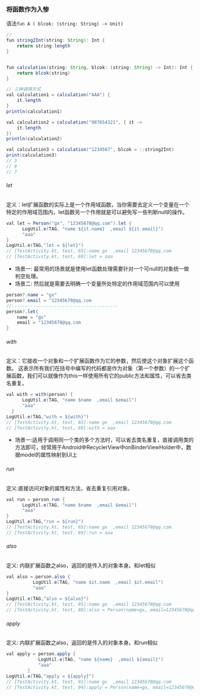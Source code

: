 ### 将函数作为入惨
语法`fun A ( blcok: (string: String) -> Unit)`
```Java
//
fun string2Int(string: String): Int {
    return string.length
}


fun calculation(string: String, blcok: (string: String) -> Int): Int {
    return blcok(string)
}

// 三种调用方式
val calculation1 = calculation("AAA") {
    it.length
}
println(calculation1)

val calculation2 = calculation("987654321", { it ->
    it.length
})
println(calculation2)

val calculation3 = calculation("1234567", blcok = ::string2Int)
print(calculation3)
// 3
// 9
// 7
```

######  let
 定义：let扩展函数的实际上是一个作用域函数，当你需要去定义一个变量在一个特定的作用域范围内，let函数另一个作用就是可以避免写一些判断null的操作。
```java
val let = Person("gx", "12345678@qq.com").let {
      LogUtil.e(TAG, "name ${it.name}  ,email ${it.email}")
      "aaa"
}
LogUtil.e(TAG,"let = ${let}")
// [TestActivity.kt, test, 65]:name gx  ,email 12345678@qq.com
// [TestActivity.kt, test, 69]:let = aaa

```
- 场景一: 最常用的场景就是使用let函数处理需要针对一个可null的对象统一做判空处理。
- 场景二: 然后就是需要去明确一个变量所处特定的作用域范围内可以使用

```java
person?.name = "gx"
person?.email = "12345678@qq.com
//----------------------------------------
person?.let{
    name = "gx"
    email = "12345678@qq.com
}

```

######  with
 定义：它接收一个对象和一个扩展函数作为它的参数，然后使这个对象扩展这个函数。 这表示所有我们在括号中编写的代码都是作为对象（第一个参数）的一个扩展函数，我们可以就像作为this一样使用所有它的public方法和属性，可以省去类名重复。
```java
val with = with(person) {
      LogUtil.e(TAG, "name $name  ,email $email")
      "aaa"
  }
LogUtil.e(TAG,"with = ${with}")
// [TestActivity.kt, test, 65]:name gx  ,email 12345678@qq.com
// [TestActivity.kt, test, 69]:with = aaa
```
- 场景一:适用于调用同一个类的多个方法时，可以省去类名重复，直接调用类的方法即可，经常用于Android中RecyclerView中onBinderViewHolder中，数据model的属性映射到UI上



######  run
定义:直接访问对象的属性和方法，省去重复引用对象。
```java
val run = person.run {
      LogUtil.e(TAG, "name $name  ,email $email")
      "aaa"
}
LogUtil.e(TAG,"run = ${run}")
// [TestActivity.kt, test, 65]:name gx  ,email 12345678@qq.com
// [TestActivity.kt, test, 69]:run = aaa
```

###### also
定义: 内联扩展函数之also，返回的是传入的对象本身。和let相似
```java
val also = person.also {
          LogUtil.e(TAG, "name $it.name  ,email $it.email")
          "aaa"
}
LogUtil.e(TAG,"also = ${also}")
// [TestActivity.kt, test, 85]:name gx  ,email 12345678@qq.com
// [TestActivity.kt, test, 88]:also = Person(name=gx, email=12345678@qq.com)
```

###### apply
定义: 内联扩展函数之also，返回的是传入的对象本身。和run相似
```java
val apply = person.apply {
            LogUtil.e(TAG, "name ${name}  ,email ${email}")
            "aaa"
        }
LogUtil.e(TAG,"apply = ${apply}")
// [TestActivity.kt, test, 91]:name gx  ,email 12345678@qq.com
// [TestActivity.kt, test, 94]:apply = Person(name=gx, email=12345678@qq.com)
```
